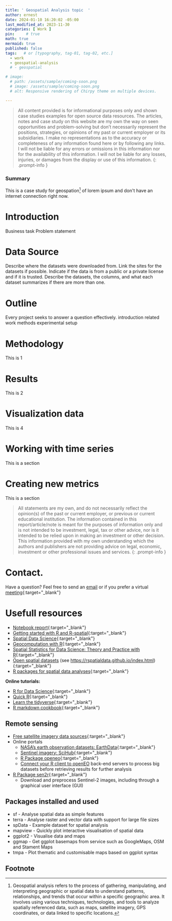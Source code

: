 ```yaml
---
title: ' Geospatial Analysis topic  '
author: ernest
date: 2024-01-10 16:20:02 -05:00
last_modified_at: 2023-11-30
categories: [ Work ]
pin:     # true
math: true
mermaid: true
published: false
tags:   # or [typography, tag-01, tag-02, etc.]
  - work
  - geospatial-analysis
  # - geospatial

# image: 
  # path: /assets/sample/coming-soon.png
  # image: /assets/sample/coming-soon.png
  # alt: Responsive rendering of Chirpy theme on multiple devices.

---
```






> All content provided is for informational purposes only and shown case studies examples for open source data resources. The articles, notes and case study on this website are my own the way on seen opportunities and problem-solving but don’t necessarily represent the positions, strategies, or opinions of my past or current employer or its subsidiaries. I make no representations as to the accuracy or completeness of any information found here or by following any links. I will not be liable for any errors or omissions in this information nor for the availability of this information. I will not be liable for any losses, injuries, or damages from the display or use of this information.
{: .prompt-info }


<!-- 


## Explain the why I worked in this problem.


1. Introduction
  Business task
  Probleme statement

2. Data sources
  In this section, you will describe all the datasets you are using. Use the following format:
    Describe where the datasets were downloaded from.
    Link the sites for the datasets if possible.
    Indicate if the data is from a public or a private license and if it is trusted.
    Describe the datasets, the columns, and what each dataset summarizes if there are more than one.

3. Documentation of cleaning and manipulation

4. Summary of data analysis
5. Key visualization and findings
  Make sure to list the key findings from the analysis that we did in the step earlier, list them out in layman's terms, and remember that the people you are presenting to will not be data analysts so make it as plain as day.
6. Recommendations
  Here, you will provide high-level recommendations from the key findings, make sure they align with the goal and business task you were given, and also answer the problem statement of the project.

STATISTICAL Problem
PLAN
  What specific statistical operations does this problem call for?
SOLVE
  Make the graphs and carry out the calculation needed for this problem
CONCLUDE
  Give the practical conclusion in the setting of the real-world problem


CONFIDENCE intervals
STATE

PLAN

SOLVE

CONCLUDE



TEST OF SIGNIFICANCE
STATE
  What is the practical question that requires a statistical test?

PLAN
  Identify the parameter, state null and alternative hypotheses, and choose the type of test that fits the situation.

SOLVE
  Carry out the test in three phases:
      1. Check the conditions for the test you plan to use
      2. Calculate the test statistic
      3. Find the p-value

CONCLUDE
  Return to the practical question to describe the results in this settings




<!-- 

> DISCLAIMER
- The information contained in this report/article/note is meant for the purposes of information only and is not intended to be investment, legal, tax or other advice, nor is it intended to be relied upon in making an investment or other decision. This report is provided with the understanding that the authors and publishers are not providing advice on legal, economic, investment or other professional issues and services. 
- I am not responsible for the content of websites and information resources that may be referenced in the report. The access provided to these sites or the provision of such information resources does not constitute an endorsement by myself. of the information contained therein. However, unless expressly stated otherwise, the opinions, recommendations, findings, interpretations and conclusions expressed in this report represent the views of myself. 
- The inclusion of company examples does not in any way constitute an endorsement of these organisations by myself or the signatories to the Principles for Responsible Investment. While I have endeavoured to ensure that the information contained in this report has been obtained from reliable and up-to-date sources, the changing nature of statistics, laws, rules and regulations may result in delays, omissions or inaccuracies in information contained in this report. I am not responsible for any errors or omissions, or for any decision made or action taken based on information contained in this report, or for any loss or damage arising from or caused by such decision or action. All information in this report is provided “as-is”, with no guarantee of completeness, accuracy, timeliness or of the results obtained from the use of this information, and without warranty of any kind, expressed or implied.
{: .prompt-info }


   -->










### Summary


This is a case study for geospation[^1] of lorem ipsum and don't have an internet connection right now. 


# Introduction 
  Business task
  Problem statement


# Data Source
   Describe where the datasets were downloaded from.
    Link the sites for the datasets if possible.
    Indicate if the data is from a public or a private license and if it is trusted.
    Describe the datasets, the columns, and what each dataset summarizes if there are more than one.




# Outline
  Every project seeks to answer a question effectively. 
    introduction
    related work
    methods
    experimental setup




# Methodology

  This is 1

# Results

  This is 2

# Visualization data
  
  This is 4


# Working with time series

  This is a section

# Creating new metrics

  This is a section










> All statements are my own, and do not necessarily reflect the opinion(s) of the past or current employer, or previous or current educational institution. The information contained in this report/article/note is meant for the purposes of information only and is not intended to be investment, legal, tax or other advice, nor is it intended to be relied upon in making an investment or other decision. This information provided with my own understanding which the authors and publishers are not providing advice on legal, economic, investment or other professional issues and services. 
{: .prompt-info }



# Contact. 

Have a question? Feel free to send an [email](mailto:s.ernest@gmx.us) or if you prefer a virtual [meeting]( https://calendly.com/s-earnest/15min ){:target="_blank"}







# Usefull resources 

<!--
  - [item]( link ){:target="_blank"}
  - [item]( link ){:target="_blank"}
-->

  - [Notebook report]( /assets/projects/1/sample.html ){:target="_blank"} 
  - [Getting started with R and R-spatial](https://bakaniko.github.io/foss4g2022-getting-started-rspatial){:target="_blank"}
  - [Spatial Data Science](https://r-spatial.org/book){:target="_blank"}
  - [Geocomputation with R](https://r.geocompx.org){:target="_blank"}
  - [Spatial Statistics for Data Science: Theory and Practice with R](https://www.paulamoraga.com/book-spatial/index.html){:target="_blank"}
  - [Open spatial datasets](https://www.paulamoraga.com/book-spatial/r-packages-to-download-open-spatial-data.html) (see https://rspatialdata.github.io/index.html){:target="_blank"}
  - [R packages for spatial data analyses](https://cran.r-project.org/web/views/Spatial.html){:target="_blank"}

__Online tutorials:__  

  - [R for Data Science](https://r4ds.had.co.nz){:target="_blank"}  
  - [Quick R](https://www.statmethods.net){:target="_blank"}  
  - [Learn the tidyverse](https://www.tidyverse.org/learn/){:target="_blank"}
  - [R markdown cookbook](https://bookdown.org/yihui/rmarkdown-cookbook/){:target="_blank"}




## Remote sensing

- [Free satellite imagery data sources](https://gisgeography.com/free-satellite-imagery-data-list/){:target="_blank"}
- Online portals
  - [NASA’s earth observation datasets: EarthData](https://search.earthdata.nasa.gov/search){:target="_blank"}
  - [Sentinel imagery: SciHub](https://scihub.copernicus.eu/){:target="_blank"}
  - [R Package openeo](https://open-eo.github.io/openeo-r-client/){:target="_blank"}
  - [Connect your R client to openEO](https://openeo.org) back-end servers to process big datasets before retrieving results for further analysis
- [R Package sen2r](https://sen2r.ranghetti.info/){:target="_blank"}
  - Download and preprocess Sentinel-2 images, including through a graphical user interface (GUI)


## Packages installed and used
- sf - Analyse spatial data as simple features
- terra - Analyse raster and vector data with support for large file sizes
- spData - Example dataset for spatial analysis
- mapview - Quickly plot interactive visualisation of spatial data
- ggplot2 - Visualise data and maps
- ggmap - Get ggplot basemaps from service such as GoogleMaps, OSM and Stament Maps
- tmpa - Plot thematic and customisable maps based on ggplot syntax 





## Footnote

[^1]: Geospatial analysis refers to the process of gathering, manipulating, and interpreting geographic or spatial data to understand patterns, relationships, and trends that occur within a specific geographic area. It involves using various techniques, technologies, and tools to analyze spatially referenced data, such as maps, satellite imagery, GPS coordinates, or data linked to specific locations.











<!-- 
- Key components of geospatial analysis include:

1. **Geographic Information Systems (GIS):** GIS is a primary tool for geospatial analysis, allowing users to visualize, analyze, and interpret spatial data in layers. GIS software like ArcGIS or QGIS is used to map and analyze various types of geographic data.

2. **Spatial Data Types:** Geospatial data can be divided into two main categories:
   - **Vector Data:** Representing features like points (e.g., cities), lines (e.g., roads), and polygons (e.g., land use areas).
   - **Raster Data:** Representing continuous data, like satellite imagery or elevation models, often in grid form.

3. **Spatial Analysis Techniques:** These include operations like buffering (creating zones around features), overlay analysis (combining multiple layers of data), proximity analysis (calculating distances between features), and spatial statistics (identifying spatial patterns or clusters).

4. **Applications of Geospatial Analysis:**
   - **Urban planning:** Understanding how land is used and making decisions about zoning, transportation, and infrastructure.
   - **Environmental management:** Monitoring deforestation, habitat loss, or pollution levels.
   - **Disaster response:** Analyzing affected areas during natural disasters and planning evacuation routes.
   - **Market analysis:** Identifying optimal locations for businesses based on geographic factors like population density and competition.

Geospatial analysis is used in a wide range of fields, including urban planning, environmental science, transportation, agriculture, public health, and more.

-->












